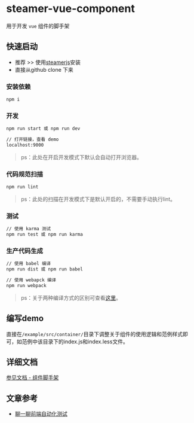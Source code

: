 # steamer-vue-component

用于开发 `vue` 组件的脚手架


## 快速启动

* 推荐 >> 使用[steamerjs](https://steamerjs.github.io/docs/How-To-Start.html)安装
* 直接从github clone 下来

### 安装依赖
```bash
npm i
```

### 开发

```bash
npm run start 或 npm run dev

// 打开链接，查看 demo
localhost:9000
```

> ps：此处在开启开发模式下默认会自动打开浏览器。

### 代码规范扫描

```bash
npm run lint
```

> ps：此处的扫描在开发模式下是默认开启的，不需要手动执行lint。

### 测试

```bash
// 使用 karma 测试
npm run test 或 npm run karma
```

### 生产代码生成

```bash
// 使用 babel 编译
npm run dist 或 npm run babel

// 使用 webapck 编译
npm run webpack
```

> ps：关于两种编译方式的区别可查看[这里](https://steamerjs.github.io/docs/Componet-Standard.html#两种编译与两种测试方式)。

## 编写demo

直接在`/example/src/container/`目录下调整关于组件的使用逻辑和范例样式即可，如范例中该目录下的index.js和index.less文件。


## 详细文档
[参见文档 - 组件脚手架](https://steamerjs.github.io/docs/Component-Starterkit.html)

## 文章参考
* [聊一聊前端自动化测试](https://github.com/tmallfe/tmallfe.github.io/issues/37)
